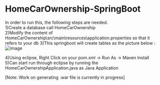 # HomeCarOwnership-SpringBoot
In order to run this, the following steps are needed.<br/>
1)Create a database call HomeCarOwnership<br/>
2)Modify the content of HomeCarOwnership\src\main\resources\application.properties so that it refers to your db
3)This springboot will create tables as the picture below : <br/>
![image](https://github.com/user-attachments/assets/956b750c-c5f3-49cf-aab7-38a27efc5eb9)

4)Using eclipse, Right Click on your pom.xml -> Run As -> Maven Install <br/>
5)Can start run through eclipse by running the HomeCarOwnershipApplication.java as Java Application <br/>

[Note: Work on generating .war file is currently in progress]



